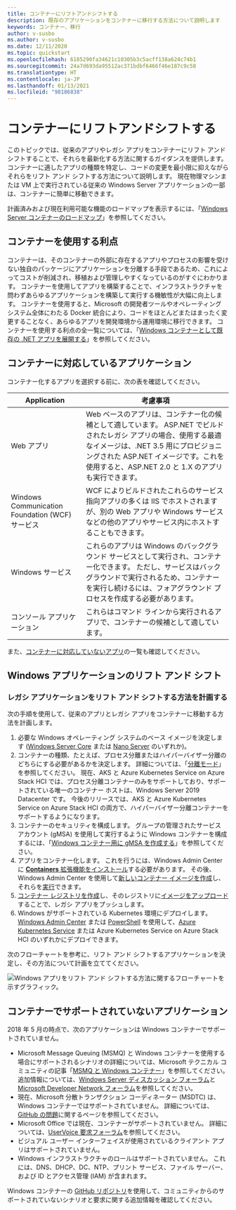 ```yaml
---
title: コンテナーにリフトアンドシフトする
description: 既存のアプリケーションをコンテナーに移行する方法について説明します
keywords: コンテナー、移行
author: v-susbo
ms.author: v-susbo
ms.date: 12/11/2020
ms.topic: quickstart
ms.openlocfilehash: 6185290fa34621c10305b3c5acff138a624c74b1
ms.sourcegitcommit: 24a7d693da95512ac371bdbf6466f46e187c9c58
ms.translationtype: HT
ms.contentlocale: ja-JP
ms.lasthandoff: 01/13/2021
ms.locfileid: "98186838"
---
```

# <a name="lift-and-shift-to-containers"></a>コンテナーにリフトアンドシフトする
このトピックでは、従来のアプリやレガシ アプリをコンテナーにリフト アンド シフトすることで、それらを最新化する方法に関するガイダンスを提供します。 コンテナーに適したアプリの種類を特定し、コードの変更を最小限に抑えながらそれらをリフト アンド シフトする方法について説明します。 現在物理マシンまたは VM 上で実行されている従来の Windows Server アプリケーションの一部は、コンテナーに簡単に移動できます。 

計画済みおよび現在利用可能な機能のロードマップを表示するには、「[Windows Server コンテナーのロードマップ](https://github.com/microsoft/Windows-Containers/projects/1)」を参照してください。

## <a name="benefits-of-using-containers"></a>コンテナーを使用する利点
コンテナーは、そのコンテナーの外部に存在するアプリやプロセスの影響を受けない独自のパッケージにアプリケーションを分離する手段であるため、これによってコストが削減され、移植および管理しやすくなっているのがすぐにわかります。
コンテナーを使用してアプリを構築することで、インフラストラクチャを問わずあらゆるアプリケーションを構築して実行する機敏性が大幅に向上します。 コンテナーを使用すると、Microsoft の開発者ツールやオペレーティング システム全体にわたる Docker 統合により、コードをほとんどまたはまったく変更することなく、あらゆるアプリを開発環境から運用環境に移行できます。 コンテナーを使用する利点の全一覧については、「[Windows コンテナーとして既存の .NET アプリを展開する](https://docs.microsoft.com/dotnet/architecture/modernize-with-azure-containers/modernize-existing-apps-to-cloud-optimized/deploy-existing-net-apps-as-windows-containers)」を参照してください。

## <a name="supported-applications-for-containers"></a>コンテナーに対応しているアプリケーション

コンテナー化するアプリを選択する前に、次の表を確認してください。 

| Application | 考慮事項 |
|-------------|----------------|
| Web アプリ | Web ベースのアプリは、コンテナー化の候補として適しています。 ASP.NET でビルドされたレガシ アプリの場合、使用する最適なイメージは、.NET 3.5 用にプロビジョニングされた ASP.NET イメージです。これを使用すると、ASP.NET 2.0 と 1.X のアプリも実行できます。 |
| Windows Communication Foundation (WCF) サービス | WCF によりビルドされたこれらのサービス指向アプリの多くは IIS でホストされますが、別の Web アプリや Windows サービスなどの他のアプリやサービス内にホストすることもできます。 |
| Windows サービス | これらのアプリは Windows のバックグラウンド サービスとして実行され、コンテナー化できます。 ただし、サービスはバックグラウンドで実行されるため、コンテナーを実行し続けるには、フォアグラウンド プロセスを作成する必要があります。 |
|  コンソール アプリケーション | これらはコマンド ラインから実行されるアプリで、コンテナーの候補として適しています。 |

また、[コンテナーに対応していないアプリ](#applications-not-supported-by-containers)の一覧も確認してください。

## <a name="lift-and-shift-windows-applications"></a>Windows アプリケーションのリフト アンド シフト

### <a name="plan-how-to-lift-and-shift-legacy-applications"></a>レガシ アプリケーションをリフト アンド シフトする方法を計画する 

次の手順を使用して、従来のアプリとレガシ アプリをコンテナーに移動する方法を計画します。

1. 必要な Windows オペレーティング システムのベース イメージを決定します ([Windows Server Core](https://hub.docker.com/_/microsoft-windows-servercore) または [Nano Server](https://hub.docker.com/_/microsoft-windows-nanoserver) のいずれか)。
2. コンテナーの種類、たとえば、プロセス分離またはハイパーバイザー分離のどちらにする必要があるかを決定します。 詳細については、「[分離モード](../manage-containers/hyperv-container.md)」を参照してください。 現在、AKS と Azure Kubernetes Service on Azure Stack HCI では、プロセス分離コンテナーのみをサポートしており、サポートされている唯一のコンテナー ホストは、Windows Server 2019 Datacenter です。 今後のリリースでは、AKS と Azure Kubernetes Service on Azure Stack HCI の両方で、ハイパーバイザー分離コンテナーをサポートするようになります。
3. コンテナーのセキュリティを構成します。 グループの管理されたサービス アカウント (gMSA) を使用して実行するように Windows コンテナーを構成するには、「[Windows コンテナー用に gMSA を作成する](../manage-containers/manage-serviceaccounts.md)」を参照してください。
4. アプリをコンテナー化します。 これを行うには、Windows Admin Center に [**Containers** 拡張機能をインストール](../wac-tooling/wac-extension.md)する必要があります。 その後、Windows Admin Center を使用して[新しいコンテナー イメージを作成](../wac-tooling/wac-images.md)し、それらを[実行](../wac-tooling/wac-containers.md)できます。 
5. [コンテナー レジストリを作成](https://docs.microsoft.com/azure/container-registry/container-registry-get-started-powershell)し、そのレジストリに[イメージをアップロード](https://docs.microsoft.com/azure/container-registry/container-registry-get-started-powershell#push-image-to-registry)することで、レガシ アプリをプッシュします。
6. Windows がサポートされている Kubernetes 環境にデプロイします。 [Windows Admin Center](https://docs.microsoft.com/azure-stack/aks-hci/setup) または [PowerShell](https://docs.microsoft.com/azure-stack/aks-hci/setup-powershell) を使用して、[Azure Kubernetes Service](https://docs.microsoft.com/azure/aks/) または Azure Kubernetes Service on Azure Stack HCI のいずれかにデプロイできます。

次のフローチャートを参考に、リフト アンド シフトするアプリケーションを決定し、その方法について計画を立ててください。

![Windows アプリをリフト アンド シフトする方法に関するフローチャートを示すグラフィック。](./media/DecisionTreeflowchartv2.jpg#lightbox)    

## <a name="applications-not-supported-by-containers"></a>コンテナーでサポートされていないアプリケーション

2018 年 5 月の時点で、次のアプリケーションは Windows コンテナーでサポートされていません。
-  Microsoft Message Queuing (MSMQ) と Windows コンテナーを使用する場合にサポートされるシナリオの詳細については、Microsoft テクニカル コミュニティの記事「[MSMQ と Windows コンテナー](https://techcommunity.microsoft.com/t5/containers/msmq-and-windows-containers/ba-p/1981414)」を参照してください。 追加情報については、[Windows Server ディスカッション フォーラム](https://windowsserver.uservoice.com/forums/304624-containers/suggestions/15719031-create-base-container-image-with-msmq-server)と [Microsoft Developer Network フォーラム](https://social.msdn.microsoft.com/Forums/bce99a7d-aa60-44fa-a348-450855650810/msmqserver-is-it-supported?forum=windowscontainers)を参照してください。 
- 現在、Microsoft 分散トランザクション コーディネーター (MSDTC) は、Windows コンテナーではサポートされていません。 詳細については、[GitHub の問題](https://github.com/MicrosoftDocs/Virtualization-Documentation/issues/494)に関するページを参照してください。    
- Microsoft Office では現在、コンテナーがサポートされていません。 詳細については、[UserVoice 要求フォーラム](https://windowsserver.uservoice.com/forums/304624-containers/suggestions/19686220-provide-office-support-for-containers)を参照してください。  
- ビジュアル ユーザー インターフェイスが使用されているクライアント アプリはサポートされていません。  
- Windows インフラストラクチャのロールはサポートされていません。 これには、DNS、DHCP、DC、NTP、プリント サービス、ファイル サーバー、および ID とアクセス管理 (IAM) が含まれます。  
  
Windows コンテナーの [GitHub リポジトリ](https://github.com/microsoft/Windows-Containers/issues)を使用して、コミュニティからのサポートされていないシナリオと要求に関する追加情報を確認してください。